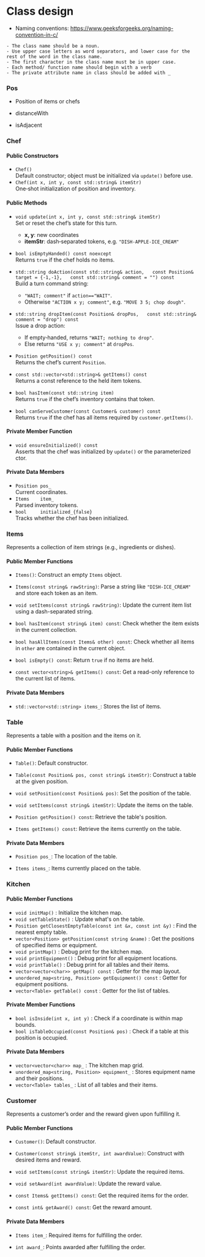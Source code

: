 # Class design

- Naming conventions: https://www.geeksforgeeks.org/naming-convention-in-c/
```
- The class name should be a noun.
- Use upper case letters as word separators, and lower case for the rest of the word in the class name.
- The first character in the class name must be in upper case.
- Each method/ function name should begin with a verb
- The private attribute name in class should be added with _
```
### Pos
- Position of items or chefs

- distanceWith
- isAdjacent
### Chef

#### Public Constructors
- `Chef()`  
  Default constructor; object must be initialized via `update()` before use.
- `Chef(int x, int y, const std::string& itemStr)`  
  One‑shot initialization of position and inventory.

#### Public Methods
- `void update(int x, int y, const std::string& itemStr)`  
  Set or reset the chef’s state for this turn.  
  - **x, y**: new coordinates  
  - **itemStr**: dash‑separated tokens, e.g. `"DISH-APPLE-ICE_CREAM"`

- `bool isEmptyHanded() const noexcept`  
  Returns `true` if the chef holds no items.

- `std::string doAction(const std::string& action,  
                       const Position& target = {-1,-1},  
                       const std::string& comment = "") const`  
  Build a turn command string:  
  - `"WAIT; comment"` if `action=="WAIT"`.  
  - Otherwise `"ACTION x y; comment"`, e.g. `"MOVE 3 5; chop dough"`.

- `std::string dropItem(const Position& dropPos,  
                       const std::string& comment = "drop") const`  
  Issue a drop action:  
  - If empty‑handed, returns `"WAIT; nothing to drop"`.  
  - Else returns `"USE x y; comment"` at `dropPos`.

- `Position getPosition() const`  
  Returns the chef’s current `Position`.

- `const std::vector<std::string>& getItems() const`  
  Returns a const reference to the held item tokens.

- `bool hasItem(const std::string item)`  
  Returns `true` if the chef’s inventory contains that token.

- `bool canServeCustomer(const Customer& customer) const`  
  Returns `true` if the chef has all items required by `customer.getItems()`.

#### Private Member Function
- `void ensureInitialized() const`  
  Asserts that the chef was initialized by `update()` or the parameterized ctor.

#### Private Data Members
- `Position pos_`  
  Current coordinates.  
- `Items    item_`  
  Parsed inventory tokens.  
- `bool     initialized_{false}`  
  Tracks whether the chef has been initialized.


### Items

Represents a collection of item strings (e.g., ingredients or dishes).

#### Public Member Functions

- `Items()`: Construct an empty `Items` object.

- `Items(const string& rawString)`: Parse a string like `"DISH-ICE_CREAM"` and store each token as an item.

- `void setItems(const string& rawString)`: Update the current item list using a dash-separated string.

- `bool hasItem(const string& item) const`: Check whether the item exists in the current collection.

- `bool hasAllItems(const Items& other) const`: Check whether all items in `other` are contained in the current object.

- `bool isEmpty() const`: Return `true` if no items are held.

- `const vector<string>& getItems() const`: Get a read-only reference to the current list of items.

#### Private Data Members

- `std::vector<std::string> items_`: Stores the list of items.

### Table

Represents a table with a position and the items on it.

#### Public Member Functions

- `Table()`: Default constructor.

- `Table(const Position& pos, const string& itemStr)`: Construct a table at the given position.

- `void setPosition(const Position& pos)`: Set the position of the table.

- `void setItems(const string& itemStr)`: Update the items on the table.

- `Position getPosition() const`: Retrieve the table's position.

- `Items getItems() const`: Retrieve the items currently on the table.

#### Private Data Members

- `Position pos_`: The location of the table.

- `Items items_`: Items currently placed on the table.



### Kitchen
#### Public Member Functions
- `void initMap()` : Initialize the kitchen map.
- `void setTableState()` : Update what's on the table.
- `Position getClosestEmptyTable(const int &x, const int &y)` : Find the nearest empty table.
- `vector<Position> getPosition(const string &name)` : Get the positions of specified items or equipment.
- `void printMap()` : Debug print for the kitchen map.
- `void printEquipment()` : Debug print for all equipment locations.
- `void printTable()` : Debug print for all tables and their items.
- `vector<vector<char>> getMap() const` : Getter for the map layout.
- `unordered_map<string, Position> getEquipment() const` : Getter for equipment positions.
- `vector<Table> getTable() const` : Getter for the list of tables.

#### Private Member Functions
- `bool isInside(int x, int y)` : Check if a coordinate is within map bounds.
- `bool isTableOccupied(const Position& pos)` : Check if a table at this position is occupied.

#### Private Data Members
- `vector<vector<char>> map_` : The kitchen map grid.
- `unordered_map<string, Position> equipment_` : Stores equipment name and their positions.
- `vector<Table> tables_` : List of all tables and their items.

### Customer

Represents a customer’s order and the reward given upon fulfilling it.

#### Public Member Functions

- `Customer()`: Default constructor.

- `Customer(const string& itemStr, int awardValue)`: Construct with desired items and reward.

- `void setItems(const string& itemStr)`: Update the required items.

- `void setAward(int awardValue)`: Update the reward value.

- `const Items& getItems() const`: Get the required items for the order.

- `const int& getAward() const`: Get the reward amount.

#### Private Data Members

- `Items item_`: Required items for fulfilling the order.

- `int award_`: Points awarded after fulfilling the order.


